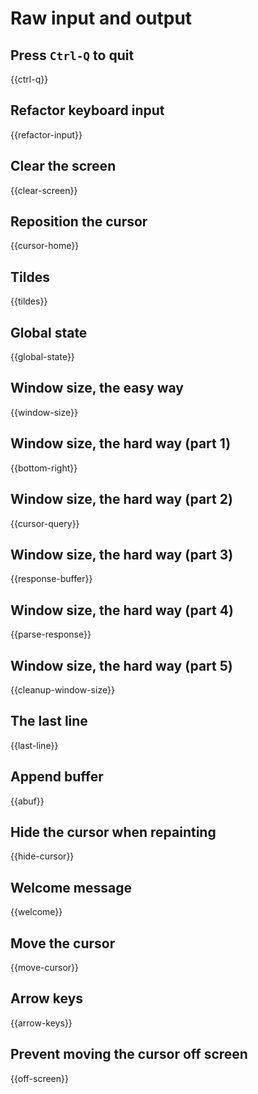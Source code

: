 # Raw input and output

## Press `Ctrl-Q` to quit

{{ctrl-q}}

## Refactor keyboard input

{{refactor-input}}

## Clear the screen

{{clear-screen}}

## Reposition the cursor

{{cursor-home}}

## Tildes

{{tildes}}

## Global state

{{global-state}}

## Window size, the easy way

{{window-size}}

## Window size, the hard way (part 1)

{{bottom-right}}

## Window size, the hard way (part 2)

{{cursor-query}}

## Window size, the hard way (part 3)

{{response-buffer}}

## Window size, the hard way (part 4)

{{parse-response}}

## Window size, the hard way (part 5)

{{cleanup-window-size}}

## The last line

{{last-line}}

## Append buffer

{{abuf}}

## Hide the cursor when repainting

{{hide-cursor}}

## Welcome message

{{welcome}}

## Move the cursor

{{move-cursor}}

## Arrow keys

{{arrow-keys}}

## Prevent moving the cursor off screen

{{off-screen}}

